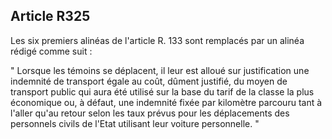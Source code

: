 Article R325
----
Les six premiers alinéas de l'article R. 133 sont remplacés par un alinéa rédigé
comme suit :

" Lorsque les témoins se déplacent, il leur est alloué sur justification une
indemnité de transport égale au coût, dûment justifié, du moyen de transport
public qui aura été utilisé sur la base du tarif de la classe la plus économique
ou, à défaut, une indemnité fixée par kilomètre parcouru tant à l'aller qu'au
retour selon les taux prévus pour les déplacements des personnels civils de
l'Etat utilisant leur voiture personnelle. "

